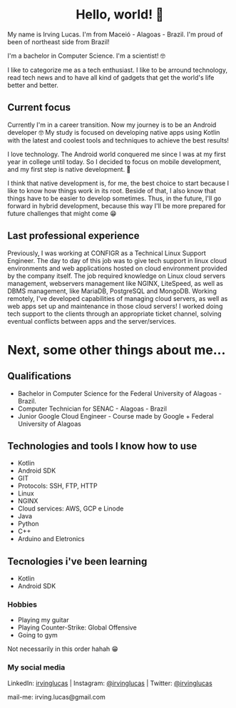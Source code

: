 <h1 align="center">Hello, world! 👋</h1>

My name is Irving Lucas. I'm from Maceió - Alagoas - Brazil. I'm proud of been of northeast side from Brazil!


I'm a bachelor in Computer Science. I'm a scientist! 🤓

I like to categorize me as a tech enthusiast. I like to be arround technology, read tech news and to have all kind of gadgets that get the world's life better and better.


## Current focus


Currently I'm in a career transition. Now my journey is to be an Android developer 🤓 My study is focused on developing native apps using Kotlin with the latest and coolest tools and techniques to achieve the best results!

I love technology. The Android world conquered me since I was at my first year in college until today. So I decided to focus on mobile development, and my first step is native development. 📲

I think that native development is, for me, the best choice to start because I like to know how things work in its root. Beside of that, I also know that things have to be easier to develop sometimes. Thus, in the future, I'll go forward in hybrid development, because this way I'll be more prepared for future challenges that might come 😁

<!-- In the future I'll seek to focus on market trends technologies like Flutter. Flutter is widely used to develop hybrid apps(iOS/Android). -->


## Last professional experience

Previously, I was working at CONFIGR as a Technical Linux Support Engineer. The day to day of this job was to give tech support in linux cloud environments and web applications hosted on cloud environment provided by the company itself. The job required knowledge on Linux cloud servers management, webservers management like NGINX, LiteSpeed, as well as DBMS management, like MariaDB, PostgreSQL and MongoDB. Working remotely, I've developed capabilities of managing cloud servers, as well as web apps set up and maintenance in those cloud servers! I worked doing tech support to the clients through an appropriate ticket channel, solving eventual conflicts between apps and the server/services.

# Next, some  other things about me...



## Qualifications

* Bachelor in Computer Science for the Federal University of Alagoas - Brazil.
* Computer Technician for SENAC - Alagoas - Brazil
* Junior Google Cloud Engineer - Course made by Google + Federal University of Alagoas

## Technologies and tools I know how to use

* Kotlin
* Android SDK
* GIT
* Protocols: SSH, FTP, HTTP
* Linux
* NGINX
* Cloud services: AWS, GCP e Linode
* Java
* Python
* C++
* Arduino and Eletronics


## Tecnologies i've been learning


* Kotlin
* Android SDK



### Hobbies
* Playing my guitar
* Playing Counter-Strike: Global Offensive
* Going to gym

Not necessarily in this order hahah 😁

### My social media
<!-- setup to open links externally -->
<p>
LinkedIn: <a href="https://www.linkedin.com/in/irvinglucas/" target="_blank" rel="noopener noreferrer">irvinglucas</a> | Instagram: <a href="https://instagram.com/irvinglucas" target="_blank" rel="noopener norefererrer">@irvinglucas</a> | Twitter: <a href="https://twitter.com/irvinglucas" target="_blank" rel="noopener norefererrer">@irvinglucas</a>
</p>

<p>mail-me: irving.lucas@gmail.com</p>
